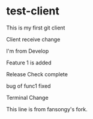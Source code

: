 test-client
===========

This is my first git client

Client receive change

I'm from Develop

Feature 1 is added

Release Check complete 

bug of func1 fixed

Terminal Change

This line is from fansongy's fork.
